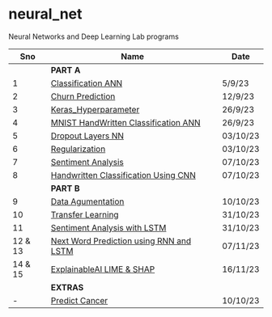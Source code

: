 # neural_net
Neural Networks and Deep Learning Lab  programs

|Sno|Name|Date|
|--|--|--|
|| **PART A** ||
|1|[Classification ANN](1_ANN_Cancer.ipynb)|5/9/23|
|2|[Churn Prediction](2_Churn%20Prediction%20using%20ANN.ipynb)|12/9/23|
|3|[Keras_Hyperparameter](3_Keras_Hyperparameter.ipynb)|26/9/23|
|4|[MNIST HandWritten Classification ANN](4_HandWritten%20Classification.ipynb)|26/9/23|
|5|[Dropout Layers NN](6_dropout_layers.ipynb)|03/10/23|
|6|[Regularization](5_Regularization.ipynb)|03/10/23|
|7|[Sentiment Analysis](8_sentiment.ipynb)|07/10/23|
|8|[Handwritten Classification Using CNN](9_handwritten_cnn.ipynb)|07/10/23|
|| **PART B** ||
|9|[Data Agumentation](/10_data_aug.ipynb)|10/10/23|
|10|[Transfer Learning](11_transfer.ipynb)|31/10/23|
|11|[Sentiment Analysis with LSTM](12_SentimentLSTM.ipynb)|31/10/23|
|12 & 13|[Next Word Prediction using RNN and LSTM](./13_rnn_lstm_nextpred.ipynb)|07/11/23|
|14 & 15|[ExplainableAI LIME & SHAP](./14_xai_lime_shap.ipynb)|16/11/23|
|| **EXTRAS** ||
|-|[Predict Cancer](7_predict_cancer.ipynb)|10/10/23|



